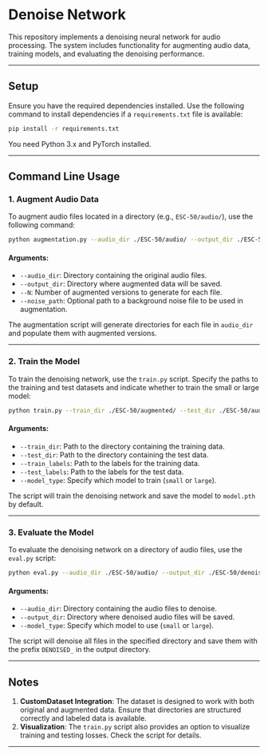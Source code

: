 # Denoise Network

This repository implements a denoising neural network for audio processing. The system includes functionality for augmenting audio data, training models, and evaluating the denoising performance.

---

## Setup

Ensure you have the required dependencies installed. Use the following command to install dependencies if a `requirements.txt` file is available:

```bash
pip install -r requirements.txt
```

You need Python 3.x and PyTorch installed.

---

## Command Line Usage

### **1. Augment Audio Data**

To augment audio files located in a directory (e.g., `ESC-50/audio/`), use the following command:

```bash
python augmentation.py --audio_dir ./ESC-50/audio/ --output_dir ./ESC-50/augmented/ --N 5 --noise_path ./background_noise.wav
```

#### Arguments:
- `--audio_dir`: Directory containing the original audio files.
- `--output_dir`: Directory where augmented data will be saved.
- `--N`: Number of augmented versions to generate for each file.
- `--noise_path`: Optional path to a background noise file to be used in augmentation.

The augmentation script will generate directories for each file in `audio_dir` and populate them with augmented versions.

---

### **2. Train the Model**

To train the denoising network, use the `train.py` script. Specify the paths to the training and test datasets and indicate whether to train the small or large model:

```bash
python train.py --train_dir ./ESC-50/augmented/ --test_dir ./ESC-50/audio/ --train_labels ./ESC-50/train_labels/ --test_labels ./ESC-50/test_labels/ --model_type small
```

#### Arguments:
- `--train_dir`: Path to the directory containing the training data.
- `--test_dir`: Path to the directory containing the test data.
- `--train_labels`: Path to the labels for the training data.
- `--test_labels`: Path to the labels for the test data.
- `--model_type`: Specify which model to train (`small` or `large`).

The script will train the denoising network and save the model to `model.pth` by default.

---

### **3. Evaluate the Model**

To evaluate the denoising network on a directory of audio files, use the `eval.py` script:

```bash
python eval.py --audio_dir ./ESC-50/audio/ --output_dir ./ESC-50/denoised/ --model_type small
```

#### Arguments:
- `--audio_dir`: Directory containing the audio files to denoise.
- `--output_dir`: Directory where denoised audio files will be saved.
- `--model_type`: Specify which model to use (`small` or `large`).

The script will denoise all files in the specified directory and save them with the prefix `DENOISED_` in the output directory.

---

## Notes

1. **CustomDataset Integration**: The dataset is designed to work with both original and augmented data. Ensure that directories are structured correctly and labeled data is available.
2. **Visualization**: The `train.py` script also provides an option to visualize training and testing losses. Check the script for details.

---

